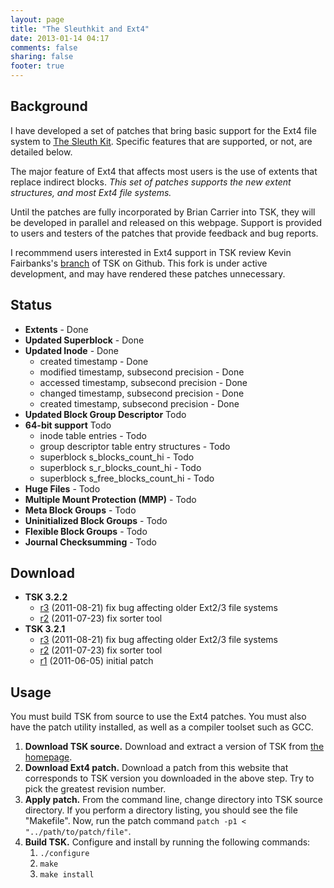 ```yaml
---
layout: page
title: "The Sleuthkit and Ext4"
date: 2013-01-14 04:17
comments: false
sharing: false
footer: true
---
```


Background
----------

I have developed a set of patches that bring basic support for the Ext4
file system to [The Sleuth Kit](http://www.sleuthkit.org/). Specific
features that are supported, or not, are detailed below. 

 The major feature of Ext4 that affects most users is the use of extents
that replace indirect blocks. *This set of patches supports the new
extent structures, and most Ext4 file systems.*

 Until the patches are fully incorporated by Brian Carrier into TSK,
they will be developed in parallel and released on this webpage. 
 Support is provided to users and testers of the patches that provide
feedback and bug reports.

I recommmend users interested in Ext4 support in TSK review Kevin Fairbanks's
[branch](https://github.com/kfairbanks/sleuthkit) of TSK on Github.  This fork
is under active development, and may have rendered these patches unnecessary.


Status
------

-   **Extents** - Done
-   **Updated Superblock** - Done
-   **Updated Inode** - Done
    -   created timestamp - Done
    -   modified timestamp, subsecond precision - Done
    -   accessed timestamp, subsecond precision - Done
    -   changed timestamp, subsecond precision - Done
    -   created timestamp, subsecond precision - Done
-   **Updated Block Group Descriptor**  Todo
-   **64-bit support** Todo
    -   inode table entries - Todo
    -   group descriptor table entry structures - Todo
    -   superblock s\_blocks\_count\_hi - Todo
    -   superblock s\_r\_blocks\_count\_hi - Todo
    -   superblock s\_free\_blocks\_count\_hi - Todo
-   **Huge Files** - Todo
-   **Multiple Mount Protection (MMP)** - Todo
-   **Meta Block Groups** - Todo
-   **Uninitialized Block Groups** - Todo
-   **Flexible Block Groups** - Todo
-   **Journal Checksumming** - Todo


Download
--------

-   **TSK 3.2.2**
    -   [r3](./TSK-Ext4-r3.patch) (2011-08-21) fix bug affecting older
        Ext2/3 file systems
    -   [r2](./TSK-Ext4-r2.patch) (2011-07-23) fix sorter tool
-   **TSK 3.2.1**
    -   [r3](./TSK-Ext4-r3.patch) (2011-08-21) fix bug affecting older
        Ext2/3 file systems
    -   [r2](./TSK-Ext4-r2.patch) (2011-07-23) fix sorter tool
    -   [r1](./TSK-Ext4-r1.patch) (2011-06-05) initial patch

Usage
-----

You must build TSK from source to use the Ext4 patches. You must also
have the patch utility installed, as well as a compiler toolset such as
GCC.

1.  **Download TSK source.** Download and extract a version of TSK from
    [the homepage](http://www.sleuthkit.org/).
2.  **Download Ext4 patch.** Download a patch from this website that
    corresponds to TSK version you downloaded in the above step. Try to
    pick the greatest revision number.
3.  **Apply patch.** From the command line, change directory into TSK
    source directory. If you perform a directory listing, you should see
    the file "Makefile". Now, run the patch command
    `patch -p1 < "../path/to/patch/file"`.
4.  **Build TSK.** Configure and install by running the following
    commands:
    1.  `./configure`
    2.  `make`
    3.  `make install`


